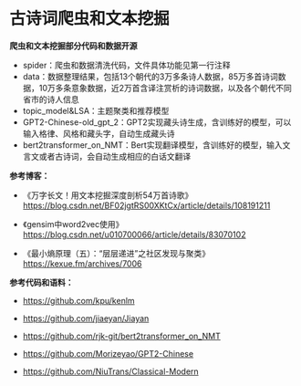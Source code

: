 # 古诗词爬虫和文本挖掘

**爬虫和文本挖掘部分代码和数据开源**

- spider：爬虫和数据清洗代码，文件具体功能见第一行注释
- data：数据整理结果，包括13个朝代的3万多条诗人数据，85万多首诗词数据，10万多条意象数据，近2万首含译注赏析的诗词数据，以及各个朝代不同省市的诗人信息
- topic_model&LSA：主题聚类和推荐模型
- GPT2-Chinese-old_gpt_2：GPT2实现藏头诗生成，含训练好的模型，可以输入格律、风格和藏头字，自动生成藏头诗
- bert2transformer_on_NMT：Bert实现翻译模型，含训练好的模型，输入文言文或者古诗词，会自动生成相应的白话文翻译



**参考博客：**

- 《万字长文！用文本挖掘深度剖析54万首诗歌》https://blog.csdn.net/BF02jgtRS00XKtCx/article/details/108191211

- 《gensim中word2vec使用》https://blog.csdn.net/u010700066/article/details/83070102

- 《最小熵原理（五）：“层层递进”之社区发现与聚类》https://kexue.fm/archives/7006



**参考代码和语料：**

- https://github.com/kpu/kenlm

- https://github.com/jiaeyan/Jiayan

- https://github.com/rjk-git/bert2transformer_on_NMT

- https://github.com/Morizeyao/GPT2-Chinese

- https://github.com/NiuTrans/Classical-Modern
